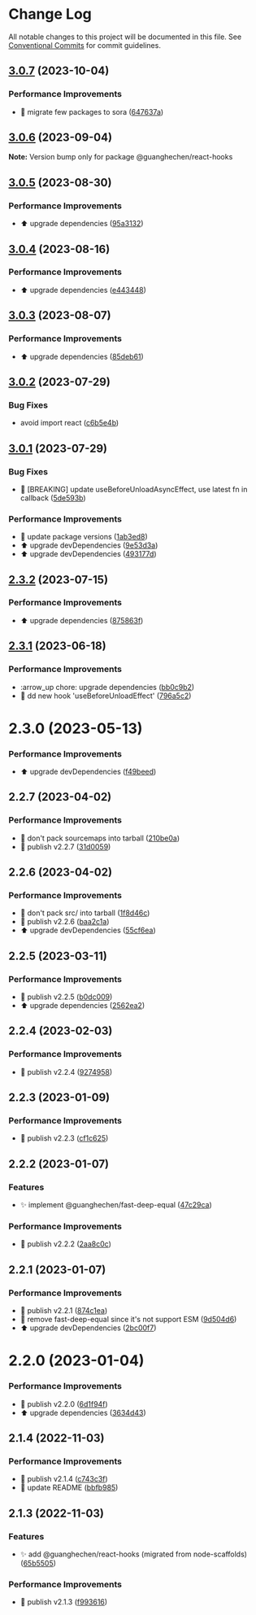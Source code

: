 # Change Log

All notable changes to this project will be documented in this file.
See [Conventional Commits](https://conventionalcommits.org) for commit guidelines.

## [3.0.7](https://github.com/guanghechen/react-kit/compare/@guanghechen/react-hooks@3.0.6...@guanghechen/react-hooks@3.0.7) (2023-10-04)


### Performance Improvements

* :art:  migrate few packages to sora ([647637a](https://github.com/guanghechen/react-kit/commit/647637aa6fc3c3147c2b7382d5f97d5ca4121ba9))





## [3.0.6](https://github.com/guanghechen/react-kit/compare/@guanghechen/react-hooks@3.0.5...@guanghechen/react-hooks@3.0.6) (2023-09-04)

**Note:** Version bump only for package @guanghechen/react-hooks





## [3.0.5](https://github.com/guanghechen/react-kit/compare/@guanghechen/react-hooks@3.0.4...@guanghechen/react-hooks@3.0.5) (2023-08-30)


### Performance Improvements

* ⬆️ upgrade dependencies ([95a3132](https://github.com/guanghechen/react-kit/commit/95a31328273c4763ffb3d7a275496bc81512f49b))





## [3.0.4](https://github.com/guanghechen/react-kit/compare/@guanghechen/react-hooks@3.0.3...@guanghechen/react-hooks@3.0.4) (2023-08-16)


### Performance Improvements

* ⬆️ upgrade dependencies ([e443448](https://github.com/guanghechen/react-kit/commit/e4434481d1834f7567944788042ac478eb5fd503))





## [3.0.3](https://github.com/guanghechen/react-kit/compare/@guanghechen/react-hooks@3.0.2...@guanghechen/react-hooks@3.0.3) (2023-08-07)


### Performance Improvements

* ⬆️ upgrade dependencies ([85deb61](https://github.com/guanghechen/react-kit/commit/85deb61590539a1e038bbafdacbc0825e19555ff))





## [3.0.2](https://github.com/guanghechen/react-kit/compare/@guanghechen/react-hooks@3.0.1...@guanghechen/react-hooks@3.0.2) (2023-07-29)


### Bug Fixes

* avoid import react ([c6b5e4b](https://github.com/guanghechen/react-kit/commit/c6b5e4bd4aad782b31ee00dc2b30888326c8afe3))





## [3.0.1](https://github.com/guanghechen/react-kit/compare/@guanghechen/react-hooks@2.3.2...@guanghechen/react-hooks@3.0.1) (2023-07-29)


### Bug Fixes

* 🐛 [BREAKING] update useBeforeUnloadAsyncEffect, use latest fn in callback ([5de593b](https://github.com/guanghechen/react-kit/commit/5de593b4bfadcde2e7a797165ad522543648fba5))


### Performance Improvements

* 🔧 update package versions ([1ab3ed8](https://github.com/guanghechen/react-kit/commit/1ab3ed81698288e6e463009dc25612c3ce69c0e8))
* ⬆️ upgrade devDependencies ([9e53d3a](https://github.com/guanghechen/react-kit/commit/9e53d3a6abdbe7a1590de360621046652ffb841c))
* ⬆️ upgrade devDependencies ([493177d](https://github.com/guanghechen/react-kit/commit/493177d52e5c98c138879f53a0879ec62224f790))





## [2.3.2](https://github.com/guanghechen/react-kit/compare/@guanghechen/react-hooks@2.3.1...@guanghechen/react-hooks@2.3.2) (2023-07-15)


### Performance Improvements

* ⬆️ upgrade dependencies ([875863f](https://github.com/guanghechen/react-kit/commit/875863f23880ffff41d4b8fcabd312ce5c380f77))





## [2.3.1](https://github.com/guanghechen/react-kit/compare/@guanghechen/react-hooks@2.3.0...@guanghechen/react-hooks@2.3.1) (2023-06-18)


### Performance Improvements

* :arrow_up  chore: upgrade dependencies ([bb0c9b2](https://github.com/guanghechen/react-kit/commit/bb0c9b2c439db2406520e1d340ff5ea7a5a6c187))
* 🎨 dd new hook 'useBeforeUnloadEffect' ([796a5c2](https://github.com/guanghechen/react-kit/commit/796a5c292645e4365d20986fe6334628cc0123c5))





# 2.3.0 (2023-05-13)


### Performance Improvements

* ⬆️ upgrade devDependencies ([f49beed](https://github.com/guanghechen/react-kit/commit/f49beed06731a3329a45cdd64e3405ce109485f4))



## 2.2.7 (2023-04-02)


### Performance Improvements

* 🔧 don't pack sourcemaps into tarball ([210be0a](https://github.com/guanghechen/react-kit/commit/210be0a592d1a619907e18e55dfb83233d0ddd20))
* 🔖 publish v2.2.7 ([31d0059](https://github.com/guanghechen/react-kit/commit/31d0059087c1155f69d8f3755194ca55a5e9f374))



## 2.2.6 (2023-04-02)


### Performance Improvements

* 🔧 don't pack src/ into tarball ([1f8d46c](https://github.com/guanghechen/react-kit/commit/1f8d46cc1e8f9e6c72f41aa008d17c641c10480c))
* 🔖 publish v2.2.6 ([baa2c1a](https://github.com/guanghechen/react-kit/commit/baa2c1ac40c96ec236920380efc0deef5f19c5e5))
* ⬆️ upgrade devDependencies ([55cf6ea](https://github.com/guanghechen/react-kit/commit/55cf6ea54505d6502110903f9f511a775ef6d27d))



## 2.2.5 (2023-03-11)


### Performance Improvements

* 🔖 publish v2.2.5 ([b0dc009](https://github.com/guanghechen/react-kit/commit/b0dc009bed3b2bc9d81ffe9795f2c526da093b92))
* ⬆️ upgrade dependencies ([2562ea2](https://github.com/guanghechen/react-kit/commit/2562ea283e79bd3ce423a8405756e4afebe6f02d))



## 2.2.4 (2023-02-03)


### Performance Improvements

* 🔖 publish v2.2.4 ([9274958](https://github.com/guanghechen/react-kit/commit/92749589caf84112cc2bf10ea65e7d705ffef9dd))



## 2.2.3 (2023-01-09)


### Performance Improvements

* 🔖 publish v2.2.3 ([cf1c625](https://github.com/guanghechen/react-kit/commit/cf1c62509db24b889e323f88026d2d4bd3e82ef8))



## 2.2.2 (2023-01-07)


### Features

* ✨ implement @guanghechen/fast-deep-equal ([47c29ca](https://github.com/guanghechen/react-kit/commit/47c29cac8ac7ff36576f09710446ec3dc2245302))


### Performance Improvements

* 🔖 publish v2.2.2 ([2aa8c0c](https://github.com/guanghechen/react-kit/commit/2aa8c0cc819574d6d5e27e1bbcfdd6468ee3b8f8))



## 2.2.1 (2023-01-07)


### Performance Improvements

* 🔖 publish v2.2.1 ([874c1ea](https://github.com/guanghechen/react-kit/commit/874c1ea18ec51f92d42ad587bef29af601f16722))
* 🎨 remove fast-deep-equal since it's not support ESM ([9d504d6](https://github.com/guanghechen/react-kit/commit/9d504d6ca03704e8dab695fa46e5fb25ebe0c06b))
* ⬆️ upgrade devDependencies ([2bc00f7](https://github.com/guanghechen/react-kit/commit/2bc00f7ef1e0b9307bc36ca6f8fec323d56fdaa8))



# 2.2.0 (2023-01-04)


### Performance Improvements

* 🔖 publish v2.2.0 ([6d1f94f](https://github.com/guanghechen/react-kit/commit/6d1f94f8f16e71ece09037016622ee33b239f84a))
* ⬆️ upgrade dependencies ([3634d43](https://github.com/guanghechen/react-kit/commit/3634d430bd74d5e529984f407b12ab341e4accd2))



## 2.1.4 (2022-11-03)


### Performance Improvements

* 🔖 publish v2.1.4 ([c743c3f](https://github.com/guanghechen/react-kit/commit/c743c3f461ab9e1799843b3bf1b30dd326d7154d))
* 📝 update README ([bbfb985](https://github.com/guanghechen/react-kit/commit/bbfb9858731859f5fd63f4fd402219a5be2c22e2))



## 2.1.3 (2022-11-03)


### Features

* ✨ add @guanghechen/react-hooks (migrated from node-scaffolds) ([65b5505](https://github.com/guanghechen/react-kit/commit/65b55056c5a4edad68befea0aa48f668bdd422b6))


### Performance Improvements

* 🔖 publish v2.1.3 ([f993616](https://github.com/guanghechen/react-kit/commit/f993616ec0b3ca8378fd47d78ca1c17e5dd3170a))
